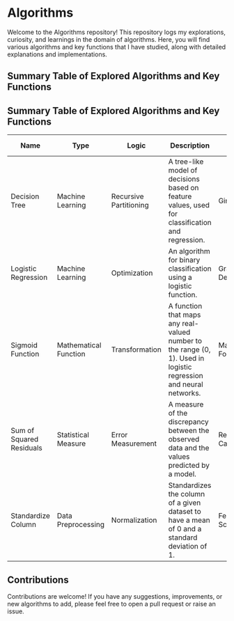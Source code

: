 # Algorithms

Welcome to the Algorithms repository! This repository logs my explorations, curiosity, and learnings in the domain of algorithms. Here, you will find various algorithms and key functions that I have studied, along with detailed explanations and implementations.

## Summary Table of Explored Algorithms and Key Functions

## Summary Table of Explored Algorithms and Key Functions

| Name                     | Type                  | Logic             | Description                                                                 | Method                | Normalization Needed |
|--------------------------|-----------------------|-------------------|-----------------------------------------------------------------------------|-----------------------|-----------------------|
| Decision Tree            | Machine Learning      | Recursive Partitioning | A tree-like model of decisions based on feature values, used for classification and regression. | Gini Impurity         | No                    |
| Logistic Regression      | Machine Learning      | Optimization      | An algorithm for binary classification using a logistic function.           | Gradient Descent      | Yes                   |
| Sigmoid Function         | Mathematical Function | Transformation    | A function that maps any real-valued number to the range (0, 1). Used in logistic regression and neural networks. | Mathematical Formula  | No                    |
| Sum of Squared Residuals | Statistical Measure   | Error Measurement | A measure of the discrepancy between the observed data and the values predicted by a model. | Residual Calculation  | No                    |
| Standardize Column       | Data Preprocessing    | Normalization     | Standardizes the column of a given dataset to have a mean of 0 and a standard deviation of 1. | Feature Scaling       | Yes                   |




## Contributions
Contributions are welcome! If you have any suggestions, improvements, or new algorithms to add, please feel free to open a pull request or raise an issue.
